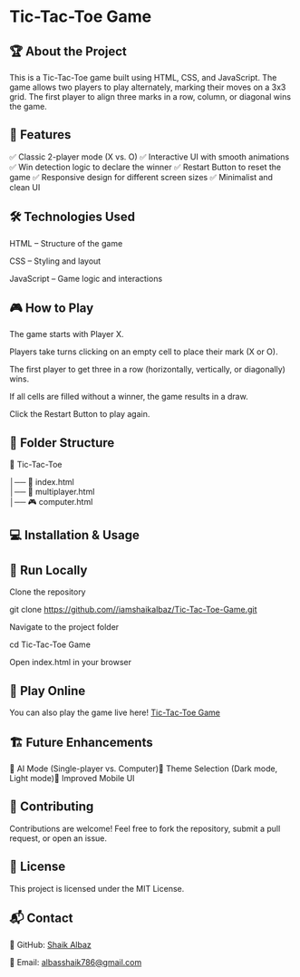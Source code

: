 # Tic-Tac-Toe Game



## 🏆 About the Project

This is a Tic-Tac-Toe game built using HTML, CSS, and JavaScript. The game allows two players to play alternately, marking their moves on a 3x3 grid. The first player to align three marks in a row, column, or diagonal wins the game.

## 🚀 Features

✅ Classic 2-player mode (X vs. O)
✅ Interactive UI with smooth animations
✅ Win detection logic to declare the winner
✅ Restart Button to reset the game
✅ Responsive design for different screen sizes
✅ Minimalist and clean UI

## 🛠️ Technologies Used

HTML – Structure of the game

CSS – Styling and layout

JavaScript – Game logic and interactions

## 🎮 How to Play

The game starts with Player X.

Players take turns clicking on an empty cell to place their mark (X or O).

The first player to get three in a row (horizontally, vertically, or diagonally) wins.

If all cells are filled without a winner, the game results in a draw.

Click the Restart Button to play again.


## 📂 Folder Structure

📁 Tic-Tac-Toe

│── 📄 index.html      
│── 🎨 multiplayer.html       
│── 🎮 computer.html      

## 💻 Installation & Usage

## 🔹 Run Locally

Clone the repository

git clone https://github.com//iamshaikalbaz/Tic-Tac-Toe-Game.git

Navigate to the project folder

cd Tic-Tac-Toe Game

Open index.html in your browser

## 🔹 Play Online

You can also play the game live here! [Tic-Tac-Toe Game](https://iamshaikalbaz.github.io/Tic-Tac-Toe-Game/)

## 🏗️ Future Enhancements

🚀 AI Mode (Single-player vs. Computer)🎨 Theme Selection (Dark mode, Light mode)📱 Improved Mobile UI

## 🤝 Contributing

Contributions are welcome! Feel free to fork the repository, submit a pull request, or open an issue.

## 📝 License

This project is licensed under the MIT License.

## 📬 Contact

🔗 GitHub: [Shaik Albaz](https://github.com/iamshaikalbaz)

📧 Email: albasshaik786@gmail.com
